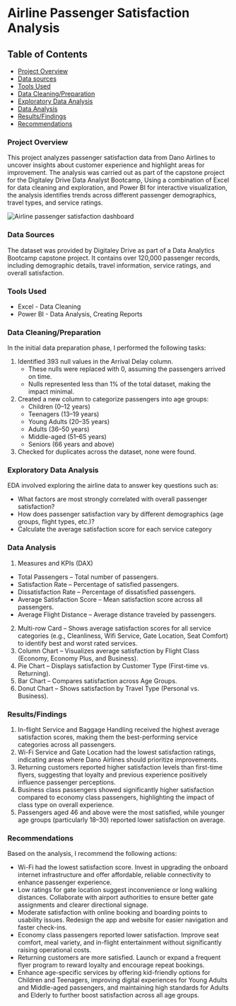 # Airline Passenger Satisfaction Analysis

## Table of Contents

- [Project Overview](#project-overview)
- [Data sources](data-sources)
- [Tools Used](tools-used)
- [Data Cleaning/Preparation](data-cleaning/preparation)
- [Exploratory Data Analysis](exploratory-data-analysis)
- [Data Analysis](data-analysis)
- [Results/Findings](results/findings)
- [Recommendations](recommendations)

### Project Overview

This project analyzes passenger satisfaction data from Dano Airlines to uncover insights about customer experience and highlight areas for improvement. The analysis was carried out as part of the capstone project for the Digitaley Drive Data Analyst Bootcamp, Using a combination of Excel for data cleaning and exploration, and Power BI for interactive visualization, the analysis identifies trends across different passenger demographics, travel types, and service ratings.


![Airline passenger satisfaction dashboard](https://github.com/user-attachments/assets/042ff23d-08b4-4c10-a9df-12d4837de78d)

### Data Sources

The dataset was provided by Digitaley Drive as part of a Data Analytics Bootcamp capstone project. It contains over 120,000 passenger records, including demographic details, travel information, service ratings, and overall satisfaction.

### Tools Used

- Excel - Data Cleaning
- Power BI - Data Analysis, Creating Reports

### Data Cleaning/Preparation


In the initial data preparation phase, I performed the following tasks:
1. Identified 393 null values in the Arrival Delay column.
   - These nulls were replaced with 0, assuming the passengers arrived on time.
   - Nulls represented less than 1% of the total dataset, making the impact minimal.
2. Created a new column to categorize passengers into age groups:
   - Children (0–12 years)
   - Teenagers (13–19 years)
   - Young Adults (20–35 years)
   - Adults (36–50 years)
   - Middle-aged (51–65 years)
   - Seniors (66 years and above)
3. Checked for duplicates across the dataset, none were found.

### Exploratory Data Analysis


EDA involved exploring the airline data to answer key questions such as:
- What factors are most strongly correlated with overall passenger satisfaction?
- How does passenger satisfaction vary by different demographics (age groups, flight types, etc.)?
- Calculate the average satisfaction score for each service category

### Data Analysis


1. Measures and KPIs (DAX)
- Total Passengers – Total number of passengers.
- Satisfaction Rate – Percentage of satisfied passengers.
- Dissatisfaction Rate – Percentage of dissatisfied passengers.
- Average Satisfaction Score – Mean satisfaction score across all passengers.
- Average Flight Distance – Average distance traveled by passengers.
2. Multi-row Card – Shows average satisfaction scores for all service categories (e.g., Cleanliness, Wifi Service, Gate Location, Seat Comfort) to identify best and worst rated services.
3. Column Chart – Visualizes average satisfaction by Flight Class (Economy, Economy Plus, and Business).
4. Pie Chart – Displays satisfaction by Customer Type (First-time vs. Returning).
5. Bar Chart – Compares satisfaction across Age Groups.
6. Donut Chart – Shows satisfaction by Travel Type (Personal vs. Business).

### Results/Findings


1. In-flight Service and Baggage Handling received the highest average satisfaction scores, making them the best-performing service categories across all passengers.
2. Wi-Fi Service and Gate Location had the lowest satisfaction ratings, indicating areas where Dano Airlines should prioritize improvements.
3. Returning customers reported higher satisfaction levels than first-time flyers, suggesting that loyalty and previous experience positively influence passenger perceptions.
4. Business class passengers showed significantly higher satisfaction compared to economy class passengers, highlighting the impact of class type on overall experience.
5. Passengers aged 46 and above were the most satisfied, while younger age groups (particularly 18–30) reported lower satisfaction on average.

### Recommendations

Based on the analysis, I recommend the following actions:

- Wi-Fi had the lowest satisfaction score. Invest in upgrading the onboard internet infrastructure and offer affordable, reliable connectivity to enhance passenger experience.
- Low ratings for gate location suggest inconvenience or long walking distances. Collaborate with airport authorities to ensure better gate assignments and clearer directional signage.
- Moderate satisfaction with online booking and boarding points to usability issues. Redesign the app and website for easier navigation and faster check-ins.
- Economy class passengers reported lower satisfaction. Improve seat comfort, meal variety, and in-flight entertainment without significantly raising operational costs.
- Returning customers are more satisfied. Launch or expand a frequent flyer program to reward loyalty and encourage repeat bookings.
- Enhance age-specific services by offering kid-friendly options for Children and Teenagers, improving digital experiences for Young Adults and Middle-aged passengers, and maintaining high standards for Adults and Elderly to further boost satisfaction across all age groups.







